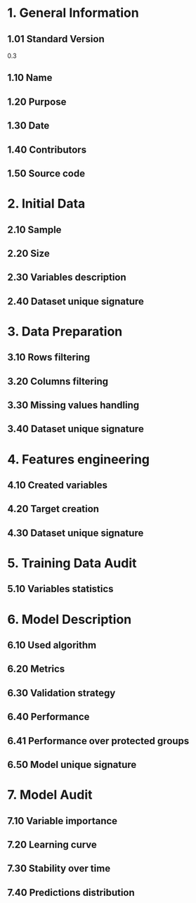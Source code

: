 # 1. General Information
## 1.01 Standard Version
0.3
## 1.10 Name
## 1.20 Purpose
## 1.30 Date
## 1.40 Contributors
## 1.50 Source code

# 2. Initial Data 
## 2.10 Sample
## 2.20 Size
## 2.30 Variables description
## 2.40 Dataset unique signature

# 3. Data Preparation 
## 3.10 Rows filtering
## 3.20 Columns filtering
## 3.30 Missing values handling
## 3.40 Dataset unique signature

# 4. Features engineering
## 4.10 Created variables
## 4.20 Target creation
## 4.30 Dataset unique signature

# 5. Training Data Audit
## 5.10 Variables statistics

# 6. Model Description
## 6.10 Used algorithm
## 6.20 Metrics
## 6.30 Validation strategy
## 6.40 Performance
## 6.41 Performance over protected groups
## 6.50 Model unique signature

# 7. Model Audit
## 7.10 Variable importance
## 7.20 Learning curve
## 7.30 Stability over time
## 7.40 Predictions distribution
